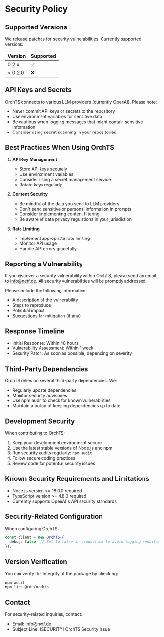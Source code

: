 # Security Policy

## Supported Versions

We release patches for security vulnerabilities. Currently supported versions:

| Version | Supported          |
| ------- | ------------------ |
| 0.2.x   | :white_check_mark: |
| < 0.2.0 | :x:                |

## API Keys and Secrets

OrchTS connects to various LLM providers (currently OpenAI). Please note:

- Never commit API keys or secrets to the repository
- Use environment variables for sensitive data
- Be cautious when logging messages that might contain sensitive information
- Consider using secret scanning in your repositories

## Best Practices When Using OrchTS

1. **API Key Management**
   - Store API keys securely
   - Use environment variables
   - Consider using a secret management service
   - Rotate keys regularly

2. **Content Security**
   - Be mindful of the data you send to LLM providers
   - Don't send sensitive or personal information in prompts
   - Consider implementing content filtering
   - Be aware of data privacy regulations in your jurisdiction

3. **Rate Limiting**
   - Implement appropriate rate limiting
   - Monitor API usage
   - Handle API errors gracefully

## Reporting a Vulnerability

If you discover a security vulnerability within OrchTS, please send an email to info@netf.de. All security vulnerabilities will be promptly addressed.

Please include the following information:
- A description of the vulnerability
- Steps to reproduce
- Potential impact
- Suggestions for mitigation (if any)

## Response Timeline

- Initial Response: Within 48 hours
- Vulnerability Assessment: Within 1 week
- Security Patch: As soon as possible, depending on severity

## Third-Party Dependencies

OrchTS relies on several third-party dependencies. We:
- Regularly update dependencies
- Monitor security advisories
- Use npm audit to check for known vulnerabilities
- Maintain a policy of keeping dependencies up to date

## Development Security

When contributing to OrchTS:
1. Keep your development environment secure
2. Use the latest stable versions of Node.js and npm
3. Run security audits regularly: `npm audit`
4. Follow secure coding practices
5. Review code for potential security issues

## Known Security Requirements and Limitations

- Node.js version >= 18.0.0 required
- TypeScript version >= 4.8.0 required
- Currently supports OpenAI's API security standards

## Security-Related Configuration

When configuring OrchTS:
```typescript
const client = new OrchTS({
  debug: false  // Set to false in production to avoid logging sensitive data
});
```

## Version Verification

You can verify the integrity of the package by checking:
```bash
npm audit
npm list @rdu/orchts
```

## Contact

For security-related inquiries, contact:
- Email: info@netf.de
- Subject Line: [SECURITY] OrchTS Security Issue
